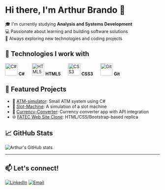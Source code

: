# Hi there, I'm Arthur Brando 👋

🎓 I'm currently studying **Analysis and Systems Development**  
💻 Passionate about learning and building software solutions  
🚀 Always exploring new technologies and coding projects

## 🧠 Technologies I work with

<p align="left">
  <img src="https://cdn.jsdelivr.net/gh/devicons/devicon/icons/csharp/csharp-original.svg" height="40" alt="C#" />
  <strong style="margin-right: 20px;">C#</strong>

  <img src="https://cdn.jsdelivr.net/gh/devicons/devicon/icons/html5/html5-original.svg" height="40" alt="HTML5" />
  <strong style="margin-right: 20px;">HTML5</strong>

  <img src="https://cdn.jsdelivr.net/gh/devicons/devicon/icons/css3/css3-original.svg" height="40" alt="CSS3" />
  <strong style="margin-right: 20px;">CSS3</strong>

  <img src="https://cdn.jsdelivr.net/gh/devicons/devicon/icons/git/git-original.svg" height="40" alt="Git" />
  <strong>Git</strong>
</p>


## 📂 Featured Projects

- 🏧 [ATM-simulator](https://github.com/brandoarth/ATM-simulator): Small ATM system using C#
- 🎰 [Slot-Machine](https://github.com/brandoarth/Slot-Machine): A simulation of a slot machine
- 💱 [Currency-Converter](https://github.com/brandoarth/Currency-Converter): Currency converter app with API integration
- 🌐 [FATEC Web Site Clone](https://github.com/brandoarth/FATEC-Web-Site-Clone): HTML/CSS/Bootstrap-based replica

## 📈 GitHub Stats

![Arthur's GitHub stats](https://github-readme-stats.vercel.app/api?username=brandoarth&show_icons=true&theme=radical)

---

## 📫 Let's connect!

[![LinkedIn](https://img.shields.io/badge/-LinkedIn-0A66C2?style=flat-square&logo=linkedin&logoColor=white)](https://www.linkedin.com/in/seu-linkedin)
[![Email](https://img.shields.io/badge/-Email-D14836?style=flat-square&logo=gmail&logoColor=white)](mailto:seu@email.com)

